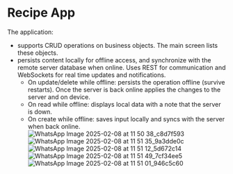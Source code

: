 
# Recipe App
The application:
- supports CRUD operations on business objects. The main screen lists these objects.
- persists content locally for offline access, and synchronize with the remote server database when online. Uses REST for communication and WebSockets for real time updates and notifications.
    - On update/delete while offline: persists the operation offline (survive restarts). Once the server is back online applies the changes to the server and on device.
    - On read while offline: displays local data with a note that the server is down.
    - On create while offline: saves input locally and syncs with the server when back online.
![WhatsApp Image 2025-02-08 at 11 50 38_c8d7f593](https://github.com/user-attachments/assets/0f907afb-0f68-46af-8b5b-617bc5a9ab12)
![WhatsApp Image 2025-02-08 at 11 51 35_9a3dde0c](https://github.com/user-attachments/assets/712d7447-bd9c-4acc-a10e-bc328ff5ad5d)
![WhatsApp Image 2025-02-08 at 11 51 12_5d672c14](https://github.com/user-attachments/assets/9523e8d8-7190-404c-8aa0-28efd1a7bcb3)
![WhatsApp Image 2025-02-08 at 11 51 49_7cf34ee5](https://github.com/user-attachments/assets/eea7f781-b30b-4a8b-9341-36b0a25dd938)
![WhatsApp Image 2025-02-08 at 11 51 01_946c5c60](https://github.com/user-attachments/assets/a1174b61-d0e8-414f-beb4-0773d5dda097)
